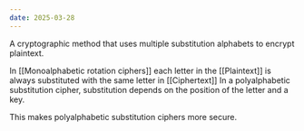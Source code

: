```yaml
---
date: 2025-03-28
---
```



A cryptographic method that uses multiple substitution alphabets to encrypt plaintext.

In [[Monoalphabetic rotation ciphers]] each letter in the [[Plaintext]] is always substituted with the same letter in [[Ciphertext]]
In a polyalphabetic substitution cipher, substitution depends on the position of the letter and a key.

This makes polyalphabetic substitution ciphers more secure.
